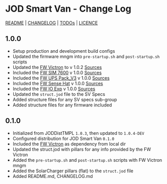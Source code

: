 # JOD Smart Van - Change Log

[README](README.md) | [CHANGELOG](CHANGELOG.md) | [TODOs](TODOs.md) | [LICENCE](LICENCE.md)

## 1.0.0

* Setup production and development build configs
* Updated the firmware mngm into `pre-startup.sh` and `post-startup.sh` scripts
* Updated the [FW Victron](https://smartvan.johnosproject.org/docs/software/firmware/fw_victron) to v 1.0.2 [Sources](https://github.com/Smart-Van-2-0/com.robypomper.smartvan.fw.victron/)
* Included the [FW SIM 7600](https://smartvan.johnosproject.org/docs/software/firmware/fw_sim7600) v 1.0.0 [Sources](https://github.com/Smart-Van-2-0/com.robypomper.smartvan.fw.sim7600/)
* Included the [FW UPS Pack_V3](https://smartvan.johnosproject.org/docs/software/firmware/fw_upspack_v3) v 1.0.0 [Sources](https://github.com/Smart-Van-2-0/com.robypomper.smartvan.fw.upspack_v3/)
* Included the [FW Sense Hat](https://smartvan.johnosproject.org/docs/software/firmware/fw_sensehat) v 1.0.0 [Sources](https://github.com/Smart-Van-2-0/com.robypomper.smartvan.fw.sensehat/)
* Included the [FW IO Exp](https://smartvan.johnosproject.org/docs/software/firmware/fw_ioexp) v 1.0.0 [Sources](https://github.com/Smart-Van-2-0/com.robypomper.smartvan.fw.ioexp/)
* Updated the `struct.jod` file to the SV Specs
* Added structure files for any SV specs sub-group
* Added structure files for any firmware included

## 0.1.0

* Initialized from JODDistTMPL `1.0.3`, then updated to `1.0.4-DEV`
* Configured distribution for JOD Smart Van `0.1.0`
* Included the [FW Victron](https://github.com/Smart-Van-2-0/com.robypomper.smartvan.fw_victron/) as dependency from local dir
* Updated the struct.jod with pillars for any info provided by the FW Victron
* Added the `pre-startup.sh` and `post-startup.sh` scripts with FW Victron mngm
* Added the SolarCharger pillars (flat) to the `struct.jod` file
* Added README.md, CHANGELOG.md
